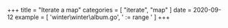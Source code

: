 +++
title = "Iterate a map"
categories = [ "iterate", "map" ]
date = 2020-09-12
example = [
   'winter\winter\album.go', ' := range '
]
+++
